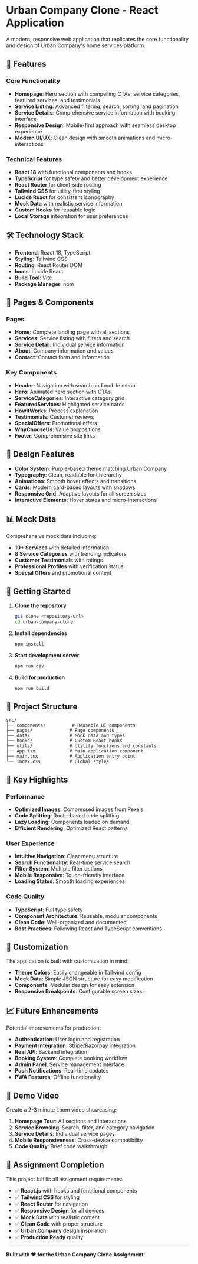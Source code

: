 # Urban Company Clone - React Application

A modern, responsive web application that replicates the core functionality and design of Urban Company's home services platform.

## 🚀 Features

### Core Functionality
- **Homepage**: Hero section with compelling CTAs, service categories, featured services, and testimonials
- **Service Listing**: Advanced filtering, search, sorting, and pagination
- **Service Details**: Comprehensive service information with booking interface
- **Responsive Design**: Mobile-first approach with seamless desktop experience
- **Modern UI/UX**: Clean design with smooth animations and micro-interactions

### Technical Features
- **React 18** with functional components and hooks
- **TypeScript** for type safety and better development experience
- **React Router** for client-side routing
- **Tailwind CSS** for utility-first styling
- **Lucide React** for consistent iconography
- **Mock Data** with realistic service information
- **Custom Hooks** for reusable logic
- **Local Storage** integration for user preferences

## 🛠️ Technology Stack

- **Frontend**: React 18, TypeScript
- **Styling**: Tailwind CSS
- **Routing**: React Router DOM
- **Icons**: Lucide React
- **Build Tool**: Vite
- **Package Manager**: npm

## 📱 Pages & Components

### Pages
- **Home**: Complete landing page with all sections
- **Services**: Service listing with filters and search
- **Service Detail**: Individual service information
- **About**: Company information and values
- **Contact**: Contact form and information

### Key Components
- **Header**: Navigation with search and mobile menu
- **Hero**: Animated hero section with CTAs
- **ServiceCategories**: Interactive category grid
- **FeaturedServices**: Highlighted service cards
- **HowItWorks**: Process explanation
- **Testimonials**: Customer reviews
- **SpecialOffers**: Promotional offers
- **WhyChooseUs**: Value propositions
- **Footer**: Comprehensive site links

## 🎨 Design Features

- **Color System**: Purple-based theme matching Urban Company
- **Typography**: Clean, readable font hierarchy
- **Animations**: Smooth hover effects and transitions
- **Cards**: Modern card-based layouts with shadows
- **Responsive Grid**: Adaptive layouts for all screen sizes
- **Interactive Elements**: Hover states and micro-interactions

## 📊 Mock Data

Comprehensive mock data including:
- **10+ Services** with detailed information
- **8 Service Categories** with trending indicators
- **Customer Testimonials** with ratings
- **Professional Profiles** with verification status
- **Special Offers** and promotional content

## 🚀 Getting Started

1. **Clone the repository**
   ```bash
   git clone <repository-url>
   cd urban-company-clone
   ```

2. **Install dependencies**
   ```bash
   npm install
   ```

3. **Start development server**
   ```bash
   npm run dev
   ```

4. **Build for production**
   ```bash
   npm run build
   ```

## 📁 Project Structure

```
src/
├── components/          # Reusable UI components
├── pages/              # Page components
├── data/               # Mock data and types
├── hooks/              # Custom React hooks
├── utils/              # Utility functions and constants
├── App.tsx             # Main application component
├── main.tsx            # Application entry point
└── index.css           # Global styles
```

## 🎯 Key Highlights

### Performance
- **Optimized Images**: Compressed images from Pexels
- **Code Splitting**: Route-based code splitting
- **Lazy Loading**: Components loaded on demand
- **Efficient Rendering**: Optimized React patterns

### User Experience
- **Intuitive Navigation**: Clear menu structure
- **Search Functionality**: Real-time service search
- **Filter System**: Multiple filter options
- **Mobile Responsive**: Touch-friendly interface
- **Loading States**: Smooth loading experiences

### Code Quality
- **TypeScript**: Full type safety
- **Component Architecture**: Reusable, modular components
- **Clean Code**: Well-organized and documented
- **Best Practices**: Following React and TypeScript conventions

## 🔧 Customization

The application is built with customization in mind:
- **Theme Colors**: Easily changeable in Tailwind config
- **Mock Data**: Simple JSON structure for easy modification
- **Components**: Modular design for easy extension
- **Responsive Breakpoints**: Configurable screen sizes

## 📈 Future Enhancements

Potential improvements for production:
- **Authentication**: User login and registration
- **Payment Integration**: Stripe/Razorpay integration
- **Real API**: Backend integration
- **Booking System**: Complete booking workflow
- **Admin Panel**: Service management interface
- **Push Notifications**: Real-time updates
- **PWA Features**: Offline functionality

## 🎥 Demo Video

Create a 2-3 minute Loom video showcasing:
1. **Homepage Tour**: All sections and interactions
2. **Service Browsing**: Search, filter, and category navigation
3. **Service Details**: Individual service pages
4. **Mobile Responsiveness**: Cross-device compatibility
5. **Code Quality**: Brief code walkthrough

## 📝 Assignment Completion

This project fulfills all assignment requirements:
- ✅ **React.js** with hooks and functional components
- ✅ **Tailwind CSS** for styling
- ✅ **React Router** for navigation
- ✅ **Responsive Design** for all devices
- ✅ **Mock Data** with realistic content
- ✅ **Clean Code** with proper structure
- ✅ **Urban Company** design inspiration
- ✅ **Production Ready** quality

---

**Built with ❤️ for the Urban Company Clone Assignment**